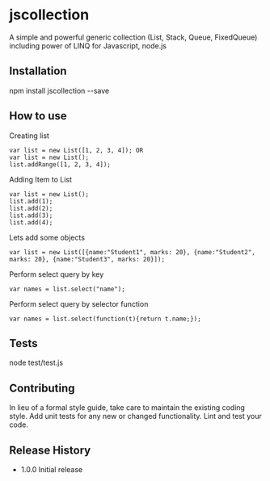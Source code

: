 # jscollection
A simple and powerful generic collection (List, Stack, Queue, FixedQueue) including power of LINQ for Javascript, node.js

## Installation

  npm install jscollection --save

## How to use

Creating list

    var list = new List([1, 2, 3, 4]); OR
    var list = new List();
    list.addRange([1, 2, 3, 4]);

Adding Item to List

    var list = new List();
    list.add(1);
    list.add(2);
    list.add(3);
    list.add(4);
        
Lets add some objects

    var list = new List([{name:"Student1", marks: 20}, {name:"Student2", marks: 20}, {name:"Student3", marks: 20}]);
    
Perform select query by key

    var names = list.select("name");
        
Perform select query by selector function

    var names = list.select(function(t){return t.name;});


## Tests

  node test/test.js

## Contributing

In lieu of a formal style guide, take care to maintain the existing coding style.
Add unit tests for any new or changed functionality. Lint and test your code.

## Release History

* 1.0.0 Initial release
